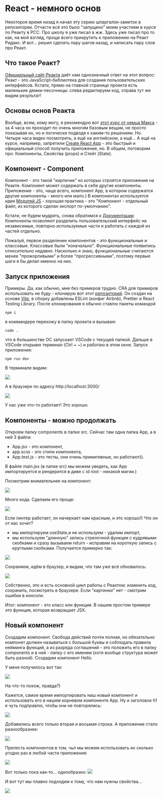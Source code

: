 # React - немного основ
Некоторое время назад я начал эту серию шпаргалок-заметок в репозитории. Отчасти всё это было "запущено" моим участием в курсе по Реакту в РСС. Про школу я уже писал в жж. Здесь уже писал про то как, на мой взгляд, проще всего прикрутить к приложению на Реакт Ридакс. И вот... решил сделать пару шагов назад, и написать пару слов про Реакт.

## Что такое Реакт?
[Официальный сайт Реакта](https://ru.react.js.org/) даёт нам однозначный ответ на этот вопрос: Реакт - это JavaScript-библиотека для создания пользовательских интерфейсов. Кстати, прямо на главной странице проекта есть маленькие демки-песочницы: слева редактируем код, справа тут же видим результат!

## Основы основ Реакта
Вообще, всем, кому могу, я рекомендую вот [этот курс от немца Макса](https://www.youtube.com/watch?v=Dorf8i6lCuk&t) - за 4 часа он проходит по очень многим базовым вещам, не просто показывая их, но и логически подводя к каким-то решениям. Но. Четыре часа видео посмотреть, а ещё на английском, а ещё... А ещё на курсе, например, запретили [Create React App](https://ru.reactjs.org/docs/create-a-new-react-app.html) - это быстрый и официальный способ получить приложение, но. В общем, поговорим про: Компоненты, Свойства (props) и Стейт (State).

## Компонент - Component
Компонент - это такой "кирпичик" из которых строятся приложения на Реакте.
Компонент может содержать в себе другие компоненты.
Приложение - это, чаще всего, компонент App, в котором содержатся другие компоненты - много или мало.)
В компонентах используется идея [Модулей JS](https://learn.javascript.ru/modules-intro#chto-takoe-modul) - хорошая практика - это "Компонент - отдельный файл, из которого сделан экспорт по-умолчанию".

Кстати, не будем мудрить, снова обратимся к [Документации](https://ru.react.js.org/docs/components-and-props.html): Компоненты позволяют разделить пользовательский интерфейс на независимые, повторно используемые части и работать с каждой из частей отдельно.

Пожалуй, первое разделение компонентов - это функциональные и классовые. Классовые были "изначально". Функциональные появились относительно недавно. Насколько я знаю, функциональные считаются менее "прожорливыми" и более "прогрессивными", поэтому первые шаги я бы делал именно на них.

## Запуск приложения
Примеры. Да, как обычно, мне без примеров трудно. CRA для примеров использовать не буду - клонирую вот этот [репозиторий](https://github.com/abr-ya/react-vite-eslint-test). Он создан на основе [Vite](https://vitejs.dev/guide/), в сборку добавлены ESLint (конфиг Airbnb), Prettier и React Testing Library. После клонирования я обычно ставлю пакеты командой
```
npm i
```

в коммандере перехожу в папку проекта и вызываю
```
code .
```

что в большинстве ОС запускает VSCode c текущей папкой. Дальше в VSCode открывю терминал (Ctrl + ~) и работаю в этом окне. Запуск приложения:
```
npm run dev
```

В терминале видим:

![](./img/react1/2021-08-21_160404_start1.png)

А в браузере по адресу http://localhost:3000/

![](./img/react1/2021-08-21_160602_start2.png)

У нас уже что-то работает! Это хорошо.

## Компоненты - можно продолжать
Откроем папку components в папке src. Сейчас там одна папка App, а в ней 3 файла:
- App.jsx - это компонент,
- app.scss - это стили компонента,
- App.test.js - это тесты, они очень примитивные, но работают)).

В файле main.jsx (в папке src) мы можем уведеть, как App импортируется и рендерится в диве с id root - никакой магии.)

Посмотрим внимательнее на компонент:

![](./img/react1/2021-08-21_161455_App.png)

Много кода. Сделаем его проще:

![](./img/react1/2021-08-21_162443_linter.png)

Если линтер работает, он начеркает нам красным, и это хорошо!)
Что он от нас хочет?
- мы импортируем useState,и не используем - удалим импорт,
- мы используем "длинную" запись стрелочной функции c кудрявыми скобками и сразу вызываем return - исправим на короткую запись с круглыми скобками.
Получается примерно так:

![](./img/react1/2021-08-21_162753_App2.png)

Сохраняем, идём в браузер, и видим, что там уже всё обновилось:

![](./img/react1/2021-08-21_162916_app.png)

Собственно, это и есть основной цикл работы с Реактом: изменить код, сохранить, посмотреть в браузере. Если "картинки" нет - смотрим ошибки в консоли.

Итог: компонент - это класс или функция. В нашем простом примере это функция, которая возвращает JSX.

## Новый компонент
Создадим компонент. Свобода действий почти полная, но обязательно компонет должен называться с большой буквы и соблюдать правила нейминга функций, а из разряда соглашений - это положить его в папку components и в ней - папку с его именем (хотя вообще структура может быть разной). Создадим компонент Hello.

У меня получилось вот так:

![](./img/react1/2021-08-21_163717_Hello.png)

На что-то похож, правда?)

Кажется, самое время импортировать наш новый компонент и использовать его в нашем корневом компоненте App. Ну и заголовок h1 я чуть подправлю, чтобы они не повторялись:

![](./img/react1/2021-08-21_164028_App_Hello.png)

Добавились всего только вторая и восьмая строка. А приложение стало разнообразнее:

![](./img/react1/2021-08-21_164149_hello_brows.png)

Прелесть компонентов в том, чьл мы можем использовать их сколько угодно раз в любой части приложения:

![](./img/react1/2021-08-21_164327_Hello_3.png)

Вот только пока как-то... однообразно:
![](./img/react1/2021-08-21_164448_hello3_brows.png)

И вот тут мы плавно подходим к тому, что нам нужны свойства...




![](./img/react1/)
